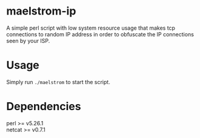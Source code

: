 # maelstrom-ip

A simple perl script with low system resource usage that makes tcp connections to random IP address in order to obfuscate the IP connections seen by your ISP.

# Usage

Simply run `./maelstrom` to start the script. <br />


# Dependencies
perl >= v5.26.1 <br />
netcat >= v0.7.1 <br />


